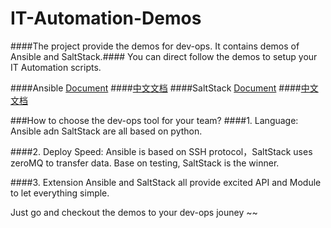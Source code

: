 # IT-Automation-Demos

####The project provide the demos for dev-ops. It contains demos of Ansible and SaltStack.####
You can direct follow the demos to setup your IT Automation scripts.

####Ansible [Document](http://docs.ansible.com/)
####[中文文档](http://www.ansible.com.cn/docs/)
####SaltStack [Document](https://docs.saltstack.com/en/latest)
####[中文文档](http://docs.saltstack.cn/)

###How to choose the dev-ops tool for your team?
####1. Language:
Ansible adn SaltStack are all based on python.

####2. Deploy Speed:
Ansible is based on SSH protocol，SaltStack uses zeroMQ to transfer data.
Base on testing, SaltStack is the winner.

####3. Extension 
Ansible and SaltStack all provide excited API and Module to let everything simple.

Just go and checkout the demos to your dev-ops jouney ~~
